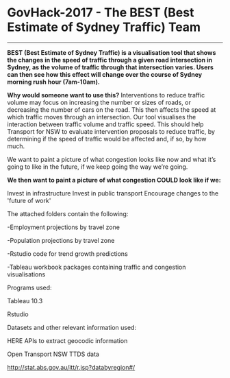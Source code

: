 # GovHack-2017 - The BEST (Best Estimate of Sydney Traffic) Team
--------------------------------------------------
**BEST (Best Estimate of Sydney Traffic) is a visualisation tool that shows the changes in the speed of traffic through a given road intersection in Sydney, as the volume of traffic through that intersection varies. Users can then see how this effect will change over the course of Sydney morning rush hour (7am-10am).**

**Why would someone want to use this?**
Interventions to reduce traffic volume may focus on increasing the number or sizes of roads, or decreasing the number of cars on the road. This then affects the speed at which traffic moves through an intersection. Our tool visualises the interaction between traffic volume and traffic speed. This should help Transport for NSW to evaluate intervention proposals to reduce traffic, by determining if the speed of traffic would be affected and, if so, by how much.

We want to paint a picture of what congestion looks like now and what it’s going to like in the future, if we keep going the way we’re going. 

**We then want to paint a picture of what congestion COULD look like if we:**

Invest in infrastructure
Invest in public transport
Encourage changes to the 'future of work'


The attached folders contain the following:

-Employment projections by travel zone

-Population projections by travel zone

-Rstudio code for trend growth predictions

-Tableau workbook packages containing traffic and congestion visualisations  



Programs used:

Tableau 10.3

Rstudio


Datasets and other relevant information used:

HERE APIs to extract geocodic information

Open Transport NSW TTDS data

http://stat.abs.gov.au/itt/r.jsp?databyregion#/













